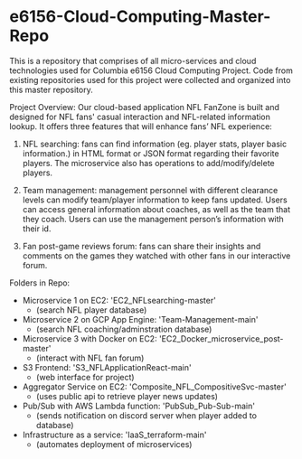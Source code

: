# e6156-Cloud-Computing-Master-Repo
This is a repository that comprises of all micro-services and cloud technologies used for Columbia e6156 Cloud Computing Project. Code from existing repositories used for this project were collected and organized into this master repository.

Project Overview:
Our cloud-based application NFL FanZone is built and designed for NFL fans' casual interaction and NFL-related information lookup. It offers three features that will enhance fans’ NFL experience:

1. NFL searching: fans can find information (eg. player stats, player basic information.) in HTML format or JSON format regarding their favorite players. The microservice also has operations to add/modify/delete players. 

2. Team management: management personnel with different clearance levels can modify team/player information to keep fans updated. 
Users can access general information about coaches, as well as the team that they coach. Users can use the management person’s information with their id.

3. Fan post-game reviews forum: fans can share their insights and comments on the games they watched with other fans in our interactive forum. 

Folders in Repo:

* Microservice 1 on EC2: 'EC2_NFLsearching-master'
    * (search NFL player database)
* Microservice 2 on GCP App Engine: 'Team-Management-main'
    * (search NFL coaching/adminstration database)
* Microservice 3 with Docker on EC2: 'EC2_Docker_microservice_post-master'
    * (interact with NFL fan forum)
* S3 Frontend: 'S3_NFLApplicationReact-main'
    * (web interface for project)
* Aggregator Service on EC2: 'Composite_NFL_CompositiveSvc-master'
    * (uses public api to retrieve player news updates)
* Pub/Sub with AWS Lambda function: 'PubSub_Pub-Sub-main'
    * (sends notification on discord server when player added to database)
* Infrastructure as a service: 'IaaS_terraform-main'
    * (automates deployment of microservices)
